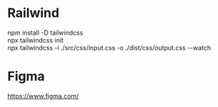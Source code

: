 # Railwind

npm install -D tailwindcss <br />
npx tailwindcss init <br />
npx tailwindcss -i ./src/css/input.css -o ./dist/css/output.css --watch <br />

# Figma

https://www.figma.com/